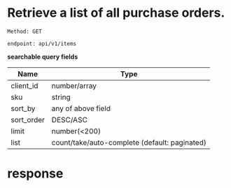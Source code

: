 # Retrieve a list of all purchase orders.



`Method: GET`

`endpoint: api/v1/items`

**searchable query fields**

| Name             | Type                                          |
|------------------|-----------------------------------------------|
| client_id| number/array                                  |
| sku | string                                        |
| sort_by | any of above field                            |
| sort_order | DESC/ASC                                      |
|limit| number(<200)                                  |
|list| count/take/auto-complete (default: paginated) |

# response

```json
```